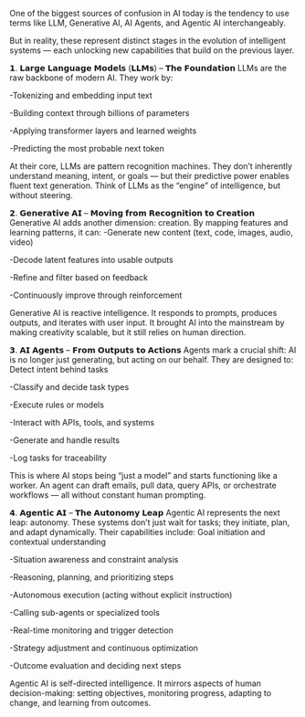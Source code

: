 One of the biggest sources of confusion in AI today is the tendency to use terms like LLM, Generative AI, AI Agents, and Agentic AI interchangeably. 

But in reality, these represent distinct stages in the evolution of intelligent systems — each unlocking new capabilities that build on the previous layer.

𝟭. 𝗟𝗮𝗿𝗴𝗲 𝗟𝗮𝗻𝗴𝘂𝗮𝗴𝗲 𝗠𝗼𝗱𝗲𝗹𝘀 (𝗟𝗟𝗠𝘀) – 𝗧𝗵𝗲 𝗙𝗼𝘂𝗻𝗱𝗮𝘁𝗶𝗼𝗻
LLMs are the raw backbone of modern AI. They work by:

-Tokenizing and embedding input text

-Building context through billions of parameters

-Applying transformer layers and learned weights

-Predicting the most probable next token

At their core, LLMs are pattern recognition machines. They don’t inherently understand meaning, intent, or goals — but their predictive power enables fluent text generation. Think of LLMs as the “engine” of intelligence, but without steering.

𝟮. 𝗚𝗲𝗻𝗲𝗿𝗮𝘁𝗶𝘃𝗲 𝗔𝗜 – 𝗠𝗼𝘃𝗶𝗻𝗴 𝗳𝗿𝗼𝗺 𝗥𝗲𝗰𝗼𝗴𝗻𝗶𝘁𝗶𝗼𝗻 𝘁𝗼 𝗖𝗿𝗲𝗮𝘁𝗶𝗼𝗻
Generative AI adds another dimension: creation. By mapping features and learning patterns, it can:
-Generate new content (text, code, images, audio, video)

-Decode latent features into usable outputs

-Refine and filter based on feedback

-Continuously improve through reinforcement

Generative AI is reactive intelligence. It responds to prompts, produces outputs, and iterates with user input. It brought AI into the mainstream by making creativity scalable, but it still relies on human direction.

𝟯. 𝗔𝗜 𝗔𝗴𝗲𝗻𝘁𝘀 – 𝗙𝗿𝗼𝗺 𝗢𝘂𝘁𝗽𝘂𝘁𝘀 𝘁𝗼 𝗔𝗰𝘁𝗶𝗼𝗻𝘀
Agents mark a crucial shift: AI is no longer just generating, but acting on our behalf. They are designed to:
Detect intent behind tasks

-Classify and decide task types

-Execute rules or models

-Interact with APIs, tools, and systems

-Generate and handle results

-Log tasks for traceability

This is where AI stops being “just a model” and starts functioning like a worker. An agent can draft emails, pull data, query APIs, or orchestrate workflows — all without constant human prompting.

𝟰. 𝗔𝗴𝗲𝗻𝘁𝗶𝗰 𝗔𝗜 – 𝗧𝗵𝗲 𝗔𝘂𝘁𝗼𝗻𝗼𝗺𝘆 𝗟𝗲𝗮𝗽
Agentic AI represents the next leap: autonomy. These systems don’t just wait for tasks; they initiate, plan, and adapt dynamically. Their capabilities include:
Goal initiation and contextual understanding

-Situation awareness and constraint analysis

-Reasoning, planning, and prioritizing steps

-Autonomous execution (acting without explicit instruction)

-Calling sub-agents or specialized tools

-Real-time monitoring and trigger detection

-Strategy adjustment and continuous optimization

-Outcome evaluation and deciding next steps

Agentic AI is self-directed intelligence. It mirrors aspects of human decision-making: setting objectives, monitoring progress, adapting to change, and learning from outcomes.
